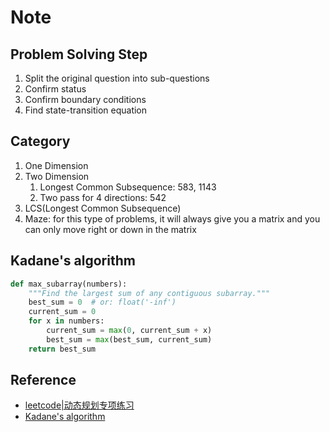 # Note

## Problem Solving Step

1. Split the original question into sub-questions
2. Confirm status
3. Confirm boundary conditions
4. Find state-transition equation

## Category

1. One Dimension
2. Two Dimension
   1. Longest Common Subsequence: 583, 1143
   2. Two pass for 4 directions: 542
3. LCS(Longest Common Subsequence)
4. Maze: for this type of problems, it will always give you a matrix and you can only move right or down in the matrix

## Kadane's algorithm

``` py
def max_subarray(numbers):
    """Find the largest sum of any contiguous subarray."""
    best_sum = 0  # or: float('-inf')
    current_sum = 0
    for x in numbers:
        current_sum = max(0, current_sum + x)
        best_sum = max(best_sum, current_sum)
    return best_sum
```

## Reference

- [leetcode|动态规划专项练习](https://zhuanlan.zhihu.com/p/84882320)
- [Kadane's algorithm](https://en.wikipedia.org/wiki/Maximum_subarray_problem#Kadane's_algorithm)
